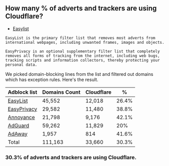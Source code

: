 ## How many % of adverts and trackers are using Cloudflare?


- [Easylist](https://web.archive.org/web/20210516110248/https://easylist.to/)
```
EasyList is the primary filter list that removes most adverts from international webpages, including unwanted frames, images and objects.

EasyPrivacy is an optional supplementary filter list that completely removes all forms of tracking from the internet, including web bugs, tracking scripts and information collectors, thereby protecting your personal data.
```


We picked domain-blocking lines from the list and filtered out domains which has exception rules.
Here's the result.


| Adblock list | Domains Count | Cloudflare | % |
| --- | --- | --- | --- |
| [EasyList](https://easylist.to/easylist/easylist.txt) | 45,552 | 12,018 | 26.4% |
| [EasyPrivacy](https://easylist.to/easylist/easyprivacy.txt) | 29,582 | 11,480 | 38.8% |
| [Annoyance](https://secure.fanboy.co.nz/fanboy-annoyance.txt) | 21,798 | 9,176 | 42.1% |
| [AdGuard](https://adguardteam.github.io/AdGuardSDNSFilter/Filters/filter.txt) | 59,262 | 11,829 | 20% |
| [AdAway](https://raw.githubusercontent.com/AdAway/adaway.github.io/master/hosts.txt) | 1,957 | 814 | 41.6% |
| Total | 111,163 | 33,660 | 30.3% |


### 30.3% of adverts and trackers are using Cloudflare.